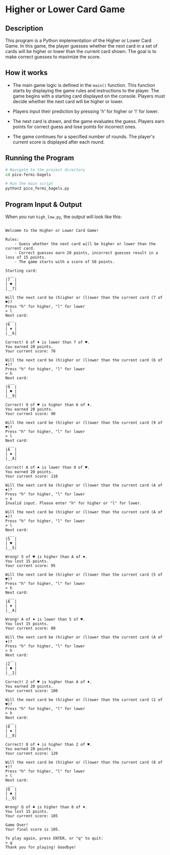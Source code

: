 # Higher or Lower Card Game

## Description

This program is a Python implementation of the Higher or Lower Card Game. In this game, the player guesses whether the next card in a set of cards will be higher or lower than the current card shown. The goal is to make correct guesses to maximize the score.

## How it works

- The main game logic is defined in the `main()` function. This function starts by displaying the game rules and instructions to the player. The game begins with a starting card displayed on the console. Players must decide whether the next card will be higher or lower.

- Players input their prediction by pressing 'h' for higher or 'l' for lower.

- The next card is drawn, and the game evaluates the guess. Players earn points for correct guess and lose points for incorrect ones.

- The game continues for a specified number of rounds. The player's current score is displayed after each round.

## Running the Program

```bash
# Navigate to the project directory
cd pico-fermi-bagels

# Run the main script
python3 pico_fermi_bagels.py
```

## Program Input & Output

When you run `high_low.py`, the output will look like this:

```

Welcome to the Higher or Lower Card Game!

Rules:
    - Guess whether the next card will be higher or lower than the current card.
    - Correct guesses earn 20 points, incorrect guesses result in a loss of 15 points.
    - The game starts with a score of 50 points.

Starting card:
 ___ 
|7  |
| ♥ |
|__7|

Will the next card be (h)igher or (l)ower than the current card (7 of ♥)?
Press "h" for higher, "l" for lower
> l
Next card:
 ___ 
|6  |
| ♦ |
|__6|

Correct! 6 of ♦ is lower than 7 of ♥.
You earned 20 points.
Your current score: 70

Will the next card be (h)igher or (l)ower than the current card (6 of ♦)?
Press "h" for higher, "l" for lower
> h
Next card:
 ___ 
|9  |
| ♥ |
|__9|

Correct! 9 of ♥ is higher than 6 of ♦.
You earned 20 points.
Your current score: 90

Will the next card be (h)igher or (l)ower than the current card (9 of ♥)?
Press "h" for higher, "l" for lower
> l
Next card:
 ___ 
|A  |
| ♠ |
|__A|

Correct! A of ♠ is lower than 9 of ♥.
You earned 20 points.
Your current score: 110

Will the next card be (h)igher or (l)ower than the current card (A of ♠)?
Press "h" for higher, "l" for lower
> o
Invalid input. Please enter "h" for higher or "l" for lower.

Will the next card be (h)igher or (l)ower than the current card (A of ♠)?
Press "h" for higher, "l" for lower
> l
Next card:
 ___ 
|5  |
| ♥ |
|__5|

Wrong! 5 of ♥ is higher than A of ♠.
You lost 15 points.
Your current score: 95

Will the next card be (h)igher or (l)ower than the current card (5 of ♥)?
Press "h" for higher, "l" for lower
> h
Next card:
 ___ 
|A  |
| ♦ |
|__A|

Wrong! A of ♦ is lower than 5 of ♥.
You lost 15 points.
Your current score: 80

Will the next card be (h)igher or (l)ower than the current card (A of ♦)?
Press "h" for higher, "l" for lower
> h
Next card:
 ___ 
|2  |
| ♥ |
|__2|

Correct! 2 of ♥ is higher than A of ♦.
You earned 20 points.
Your current score: 100

Will the next card be (h)igher or (l)ower than the current card (2 of ♥)?
Press "h" for higher, "l" for lower
> h
Next card:
 ___ 
|8  |
| ♦ |
|__8|

Correct! 8 of ♦ is higher than 2 of ♥.
You earned 20 points.
Your current score: 120

Will the next card be (h)igher or (l)ower than the current card (8 of ♦)?
Press "h" for higher, "l" for lower
> l
Next card:
 ___ 
|Q  |
| ♣ |
|__Q|

Wrong! Q of ♣ is higher than 8 of ♦.
You lost 15 points.
Your current score: 105

Game Over!
Your final score is 105.

To play again, press ENTER, or "q" to quit:
> q
Thank you for playing! Goodbye!
```